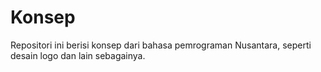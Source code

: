 # Konsep

Repositori ini berisi konsep dari bahasa pemrograman Nusantara, seperti desain logo dan lain sebagainya.